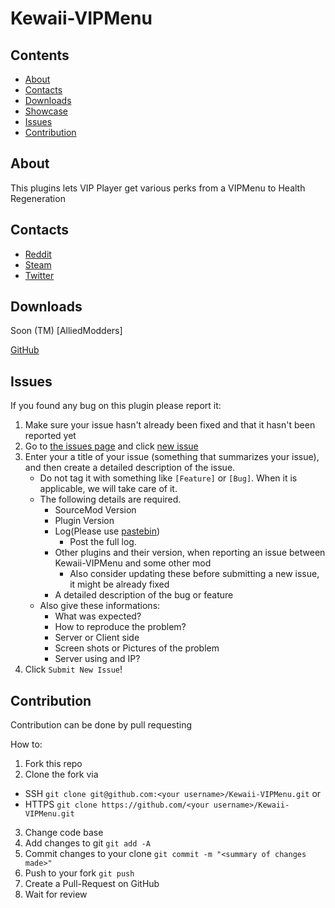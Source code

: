 # Kewaii-VIPMenu

## Contents

* [About](#about)
* [Contacts](#contacts)
* [Downloads](#downloads)
* [Showcase](#showcase)
* [Issues](#issues)
* [Contribution](#contribution)

## About

This plugins lets VIP Player get various perks from a VIPMenu to Health Regeneration

## Contacts

* [Reddit](https://www.reddit.com/user/KewaiiGamer/)
* [Steam](https://steamcommunity.com/id/KewaiiGamer/)
* [Twitter](https://twitter.com/KewaiiGamer/)

## Downloads

Soon (TM) [AlliedModders]

[GitHub](https://github.com/KewaiiGamer/Kewaii-VIPMenu/releases/tag/1.7.2)

## Issues

If you found any bug on this plugin please report it:

1. Make sure your issue hasn't already been fixed and that it hasn't been reported yet
2. Go to [the issues page](https://github.com/KewaiiGamer/Kewaii-VIPMenu/issues) and click [new issue](https://github.com/KewaiiGamer/Kewaii-VIPMenu/issues/new)
3. Enter your a title of your issue (something that summarizes your issue), and then create a detailed description of the issue.
    * Do not tag it with something like `[Feature]` or `[Bug]`. When it is applicable, we will take care of it.
    * The following details are required.
        * SourceMod Version
        * Plugin Version
        * Log(Please use [pastebin](http://pastebin.com/))
            * Post the full log.
        * Other plugins and their version, when reporting an issue between Kewaii-VIPMenu and some other mod
            * Also consider updating these before submitting a new issue, it might be already fixed
        * A detailed description of the bug or feature
    * Also give these informations:
        * What was expected?
        * How to reproduce the problem?
        * Server or Client side
        * Screen shots or Pictures of the problem
        * Server using and IP?            
5. Click `Submit New Issue`!

## Contribution

Contribution can be done by pull requesting

How to:

1. Fork this repo
2. Clone the fork via
  * SSH `git clone git@github.com:<your username>/Kewaii-VIPMenu.git`
  or 
  * HTTPS `git clone https://github.com/<your username>/Kewaii-VIPMenu.git`
3. Change code base
4. Add changes to git `git add -A`
5. Commit changes to your clone `git commit -m "<summary of changes made>"`
6. Push to your fork `git push`
7. Create a Pull-Request on GitHub
8. Wait for review  
